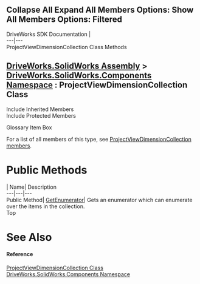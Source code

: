 Collapse All Expand All Members Options: Show All  Members Options: Filtered   
---  
DriveWorks SDK Documentation  |   
---|---  
ProjectViewDimensionCollection Class Methods   
  
[DriveWorks.SolidWorks Assembly](topic13342.md) > [DriveWorks.SolidWorks.Components Namespace](topic13925.md) : ProjectViewDimensionCollection Class  
---  
  
Include Inherited Members    
Include Protected Members    


Glossary Item Box

For a list of all members of this type, see [ProjectViewDimensionCollection members](topic14738.md).

# Public Methods

| Name| Description  
---|---|---  
Public Method| [GetEnumerator](topic14743.md)| Gets an enumerator which can enumerate over the items in the collection.   
Top

# See Also

#### Reference

[ProjectViewDimensionCollection Class](topic14737.md)   
[DriveWorks.SolidWorks.Components Namespace](topic13925.md)


